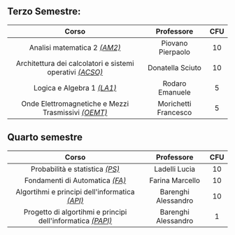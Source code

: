 ## Terzo Semestre:

|                Corso                                               |           Professore        | CFU |
| :-:                                                                | :-:                         | :-: |
| Analisi matematica 2 [_(AM2)_](am2/)                               | Piovano Pierpaolo           | 10  |
| Architettura dei calcolatori e sistemi operativi [_(ACSO)_](acso/) | Donatella Sciuto            | 10  |
| Logica e Algebra 1 [_(LA1)_](la1/)                                 | Rodaro Emanuele             |  5  |
| Onde Elettromagnetiche e Mezzi Trasmissivi [_(OEMT)_](oemt/)       | Morichetti Francesco        |  5  |

## Quarto semestre

|                 Corso                                                        |   Professore        | CFU |
| :-:                                                                          | :-:                 | :-: |
| Probabilità e statistica [_(PS)_](ps/)                                       | Ladelli Lucia       | 10  |
| Fondamenti di Automatica [_(FA)_](fa/)                                       | Farina Marcello     | 10  |
| Algortihmi e principi dell'informatica [_(API)_](api/)                       | Barenghi Alessandro | 10  |
| Progetto di algortihmi e principi dell'informatica [_(PAPI)_](api/progetto/) | Barenghi Alessandro | 1   |

